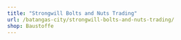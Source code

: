 ```yaml
---
title: "Strongwill Bolts and Nuts Trading"
url: /batangas-city/strongwill-bolts-and-nuts-trading/
shop: Baustoffe
---
```

